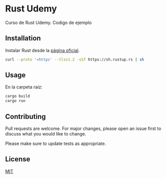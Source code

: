 # Rust Udemy

Curso de Rust Udemy. 
Codigo de ejemplo

## Installation

Instalar Rust desde la [página oficial](https://www.rust-lang.org/tools/install).

```bash
curl --proto '=https' --tlsv1.2 -sSf https://sh.rustup.rs | sh
```

## Usage


En la carpeta raíz:
```bash
cargo build
cargo run
```

## Contributing
Pull requests are welcome. For major changes, please open an issue first to discuss what you would like to change.

Please make sure to update tests as appropriate.

## License
[MIT](https://choosealicense.com/licenses/mit/)
